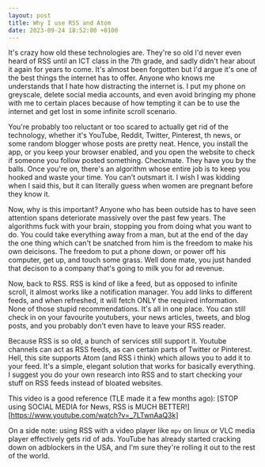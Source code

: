 ```yaml
---
layout: post
title: Why I use RSS and Atom
date: 2023-09-24 18:52:00 +0100
---
```


It's crazy how old these technologies are. They're so old I'd never even heard of RSS until an ICT class in the 7th grade, and sadly didn't hear about it again for years to come. It's almost been forgotten but I'd argue it's one of the best things the internet has to offer. Anyone who knows me understands that I hate how distracting the internet is. I put my phone on greyscale, delete social media accounts, and even avoid bringing my phone with me to certain places because of how tempting it can be to use the internet and get lost in some infinite scroll scenario. 

You're probably too reluctant or too scared to actually get rid of the technology, whether it's YouTube, Reddit, Twitter, Pinterest, th news, or some random blogger whose posts are pretty neat. Hence, you install the app, or you keep your browser enabled, and you open the website to check if someone you follow posted something. Checkmate. They have you by the balls. Once you're on, there's an algorithm whose entire job is to keep you hooked and waste your time. You can't outsmart it. I wish I was kidding when I said this, but it can literally guess when women are pregnant before they know it.

Now, why is this important? Anyone who has been outside has to have seen attention spans deteriorate massively over the past few years. The algorithms fuck with your brain, stopping you from doing what you want to do. You could take everything away from a man, but at the end of the day the one thing which can't be snatched from him is the freedom to make his own deicisons. The freedom to put a phone down, or power off his computer, get up, and touch some grass. Well done mate, you just handed that decison to a company that's going to milk you for ad revenue. 

Now, back to RSS. RSS is kind of like a feed, but as opposed to infinite scroll, it almost works like a notification manager. You add links to different feeds, and when refreshed, it will fetch ONLY the required information. None of those stupid recommendations. It's all in one place. You can still check in on your favourite youtubers, your news articles, tweets, and blog posts, and you probably don't even have to leave your RSS reader. 

Because RSS is so old, a bunch of services still support it. Youtube channels can act as RSS feeds, as can certain parts of Twitter or Pinterest. Hell, this site supports Atom (and RSS i think) which allows you to add it to your feed. It's a simple, elegant solution that works for basically everything. I suggest you do your own research into RSS and to start checking your stuff on RSS feeds instead of bloated websites.

This video is a good reference (TLE made it a few months ago):
[STOP using SOCIAL MEDIA for News, RSS is MUCH BETTER!] [https://www.youtube.com/watch?v=_7LTwnAaQ3k]

On a side note: using RSS with a video player like `mpv` on linux or VLC media player effectively gets rid of ads. YouTube has already started cracking down on adblockers in the USA, and I'm sure they're rolling it out to the rest of the world. 
